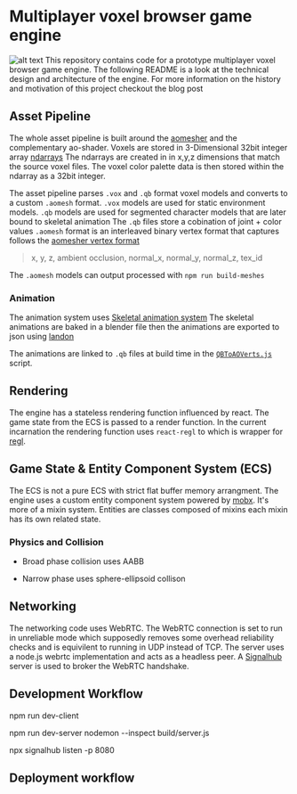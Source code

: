 # Multiplayer voxel browser game engine
![alt text](./gameplay.gif "Logo Title Text 1")
This repository contains code for a prototype multiplayer voxel browser game engine. The following README is a look at the technical design and architecture of the engine. For more information on the history and motivation of this project checkout the blog post

## Asset Pipeline
The whole asset pipeline is built around the [aomesher](https://github.com/mikolalysenko/ao-mesher) and the complementary ao-shader. Voxels are stored in 3-Dimensional 32bit integer array [ndarrays](https://github.com/scijs/ndarray) The ndarrays are created in in x,y,z dimensions that match the source voxel files. The voxel color palette data is then stored within the ndarray as a 32bit integer.

The asset pipeline parses `.vox` and `.qb` format voxel models and converts to a custom `.aomesh` format. `.vox` models are used for static environment models. `.qb` models are used for segmented character models that are later bound to skeletal animation The `.qb` files store a cobination of joint + color values `.aomesh` format is an interleaved binary vertex format that captures follows the [aomesher vertex format](https://github.com/mikolalysenko/ao-mesher/blob/master/mesh.js#L21)

> x, y, z, ambient occlusion, normal_x, normal_y, normal_z, tex_id

The `.aomesh` models can output processed with `npm run build-meshes`

### Animation
The animation system uses [Skeletal animation system](https://github.com/chinedufn/skeletal-animation-system) The skeletal animations are baked in a blender file then the animations are exported to json using [landon](https://docs.rs/landon/latest/landon/)

The animations are linked to `.qb` files at build time in the [`QBToAOVerts.js`](./scripts/QBToAOVerts.js#L65) script.

## Rendering
The engine has a stateless rendering function influenced by react. The game state from the ECS is passed to a render function. In the current incarnation the rendering function uses `react-regl` to which is wrapper for [regl](https://github.com/regl-project/regl/).

## Game State & Entity Component System (ECS)
The ECS is not a pure ECS with strict flat buffer memory arrangment.  The engine uses a custom entity component system powered by [mobx](https://mobx.js.org/README.html). It's more of a mixin system. Entities are classes composed of mixins each mixin has its own related state.

### Physics and Collision

* Broad phase
collision uses AABB

* Narrow phase
uses sphere-ellipsoid collison

## Networking
The networking code uses WebRTC. The WebRTC connection is set to run in unreliable mode which supposedly removes some overhead reliability checks and is equivilent to running in UDP instead of TCP. The server uses a node.js webrtc implementation and acts as a headless peer. A [Signalhub](https://github.com/mafintosh/signalhub) server is used to broker the WebRTC handshake.


## Development Workflow

npm run dev-client

npm run dev-server
nodemon --inspect build/server.js

npx signalhub listen -p 8080

## Deployment workflow
